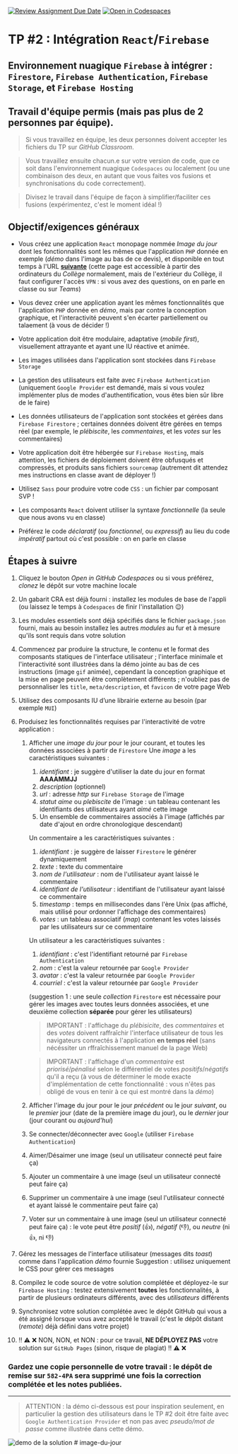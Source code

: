 [![Review Assignment Due Date](https://classroom.github.com/assets/deadline-readme-button-24ddc0f5d75046c5622901739e7c5dd533143b0c8e959d652212380cedb1ea36.svg)](https://classroom.github.com/a/eDiKs7tr)
[![Open in Codespaces](https://classroom.github.com/assets/launch-codespace-7f7980b617ed060a017424585567c406b6ee15c891e84e1186181d67ecf80aa0.svg)](https://classroom.github.com/open-in-codespaces?assignment_repo_id=11039335)
# TP #2 : Intégration `React`/`Firebase` 
## Environnement nuagique `Firebase` à intégrer : `Firestore`, `Firebase Authentication`, `Firebase Storage`, et `Firebase Hosting`

## Travail d'équipe permis (mais pas plus de 2 personnes par équipe).

>Si vous travaillez en équipe, les deux personnes doivent accepter les fichiers du TP sur *GitHub Classroom*.

>Vous travaillez ensuite chacun.e sur votre version de code, que ce soit dans l'environnement nuagique `Codespaces` ou localement (ou une combinaison des deux, en autant que vous faites vos fusions et synchronisations du code correctement).

>Divisez le travail dans l'équipe de façon à simplifier/faciliter ces fusions (expérimentez, c'est le moment idéal !)

## Objectif/exigences généraux
* Vous créez une application `React` monopage nommée *Image du jour* dont les fonctionnalités sont les mêmes que l'application `PHP` donnée en exemple (*démo* dans l'image au bas de ce devis), et disponible en tout temps à l'URL **[suivante](https://csemaan.webdev.cmaisonneuve.qc.ca/idj/)** (cette page est accessible à partir des ordinateurs du *Collège* normalement, mais de l'extérieur du Collège, il faut configurer l'accès `VPN` : si vous avez des questions, on en parle en classe ou sur *Teams*)

* Vous devez créer une application ayant les mêmes fonctionnalités que l'application `PHP` donnée en *démo*, mais par contre la conception graphique, et l'interactivité peuvent s'en écarter partiellement ou talaement (à vous de décider !)

* Votre application doit être modulaire, adaptative (*mobile first*), visuellement attrayante et ayant une IU réactive et animée.

* Les images utilisées dans l'application sont stockées dans `Firebase Storage`

* La gestion des utilisateurs est faite avec `Firebase Authentication` (uniquement `Google Provider` est demandé, mais si vous voulez implémenter plus de modes d'authentification, vous êtes bien sûr libre de le faire)

* Les données utilisateurs de l'application sont stockées et gérées dans `Firebase Firestore` ; certaines données doivent être gérées en temps réel (par exemple, le *plébiscite*, les *commentaires*, et les *votes* sur les commentaires)

* Votre application doit être hébergée sur `Firebase Hosting`, mais attention, les fichiers de déploiement doivent être obfusqués et compressés, et produits sans fichiers `sourcemap` (autrement dit attendez mes instructions en classe avant de déployer !)

* Utilisez `Sass` pour produire votre code `CSS` : un fichier par composant SVP ! 

* Les composants `React` doivent utiliser la syntaxe *fonctionnelle* (la seule que nous avons vu en classe)

* Préférez le code *déclaratif* (ou *fonctionnel*, ou *expressif*) au lieu du code *impératif* partout où c'est possible : on en parle en classe

## Étapes à suivre
1. Cliquez le bouton *Open in GitHub Codespaces* ou si vous préférez, *clonez* le dépôt sur votre machine locale

2. Un gabarit CRA est déjà fourni : installez les modules de base de l'appli (ou laissez le temps à `Codespaces` de finir l'installation :wink:)

3. Les modules essentiels sont déjà spécifiés dans le fichier `package.json` fourni, mais au besoin installez les autres *modules* au fur et à mesure qu'ils sont requis dans votre solution

4. Commencez par produire la structure, le contenu et le format des composants statiques de l'interface utilisateur ; l'interface minimale et l'interactivité sont illustrées dans la démo jointe au bas de ces instructions (image `gif` animée), cependant la conception graphique et la mise en page peuvent être complètement différents ; n'oubliez pas de personnaliser les `title`, `meta/description`, et `favicon` de votre page Web

5. Utilisez des composants IU d’une librairie externe au besoin (par exemple `MUI`)

6. Produisez les fonctionnalités requises par l'interactivité de votre application : 
    1. Afficher une *image du jour* pour le jour courant, et toutes les données associées à partir de `Firestore` 
       Une *image* a les caractéristiques suivantes : 
       1. *identifiant* : je suggère d'utiliser la date du jour en format **AAAAMMJJ**
       2. *description* (optionnel)
       3. *url* : adresse *http* sur `Firebase Storage` de l'image
       4. *statut aime* ou *plebiscite* de l'image : un tableau contenant les identifiants des utilisateurs ayant *aimé* cette image
       5. Un ensemble de commentaires associés à l'image (affichés par date d'ajout en ordre chronologique descendant)

       Un commentaire a les caractéristiques suivantes : 
       1. *identifiant* : je suggère de laisser `Firestore` le générer dynamiquement
       2. *texte* : texte du commentaire
       3. *nom de l'utilisateur* : nom de l'utilisateur ayant laissé le commentaire
       4. *identifiant de l'utilisateur* : identifiant de l'utilisateur ayant laissé ce commentaire
       5. *timestamp* : temps en millisecondes dans l'ère Unix (pas affiché, mais utilisé pour ordonner l'affichage des commentaires)
       6. *votes* : un tableau associatif (*map*) contenant les votes laissés par les utilisateurs sur ce commentaire

       Un utilisateur a les caractéristiques suivantes : 
       1. *identifiant* : c'est l'identifiant retourné par `Firebase Authentication`
       2. *nom* : c'est la valeur retournée par `Google Provider`
       3. *avatar* : c'est la valeur retournée par `Google Provider`
       4. *courriel* : c'est la valeur retournée par `Google Provider`

       (suggestion 1 : une seule *collection* `Firestore` est nécessaire pour gérer les images avec toutes leurs données associées, et une deuxième collection **séparée** pour gérer les utilisateurs)

       >IMPORTANT : l'affichage du *plébisicite*, des *commentaires* et des *votes* doivent raffraîchir l'interface utilisateur de tous les navigateurs connectés à l'application **en temps réel** (sans nécéssiter un rffraîchissement manuel de la page Web)

       >IMPORTANT : l'affichage d'un *commentaire* est *priorisé*/*pénalisé* selon le différentiel de votes *positifs*/*négatifs* qu'il a reçu (à vous de déterminer le mode exacte d'implémentation de cette fonctionnalité : vous n'êtes pas obligé de vous en tenir à ce qui est montré dans la *démo*)

    2. Afficher l'image du jour pour le jour *précédent* ou le jour *suivant*, ou le *premier* jour (date de la première image du jour), ou le *dernier* jour (jour courant ou *aujourd'hui*)
    3. Se connecter/déconnecter avec `Google` (utiliser `Firebase Authentication`)
    4. Aimer/Désaimer une image (seul un utilisateur connecté peut faire ça) 
    5. Ajouter un commentaire à une image (seul un utilisateur connecté peut faire ça)
    6. Supprimer un commentaire à une image (seul l'utilisateur connecté et ayant laissé le commentaire peut faire ça)
    7. Voter sur un commentaire à une image (seul un utilisateur connecté peut faire ça) : le vote peut être *positif* (👍), *négatif* (👎), ou *neutre* (ni 👍, ni 👎)

7. Gérez les messages de l'interface utilisateur (messages dits *toast*) comme dans l'application *démo* fournie 
    Suggestion : utilisez uniquement le CSS pour gérer ces messages

8. Compilez le code source de votre solution complétée et déployez-le sur `Firebase Hosting` : testez extensivement **toutes** les fonctionnalités, à partir de plusieurs ordinateurs différents, avec des *utilisateurs* différents

8. Synchronisez votre solution complétée avec le dépôt GitHub qui vous a été assigné lorsque vous avez accepté le travail (c'est le dépôt distant (*remote*) déjà défini dans votre projet)

9. :bangbang: :warning: :x: NON, NON, et NON : pour ce travail, **NE DÉPLOYEZ PAS** votre solution sur `GitHub Pages` (sinon, risque de plagiat) :bangbang: :warning: :x:

### Gardez une copie personnelle de votre travail : le dépôt de remise sur `582-4PA` sera supprimé une fois la correction complétée et les notes publiées.

---

>ATTENTION : la démo ci-dessous est pour inspiration seulement, en particulier la gestion des utilisateurs dans le TP #2 doit être faite avec `Google Authentication Provider` et non pas avec *pseudo/mot de passe* comme illustrée dans cette démo.

<img src="/demo.gif" alt="demo de la solution" title="Démo de la version PHP" />
# image-du-jour
